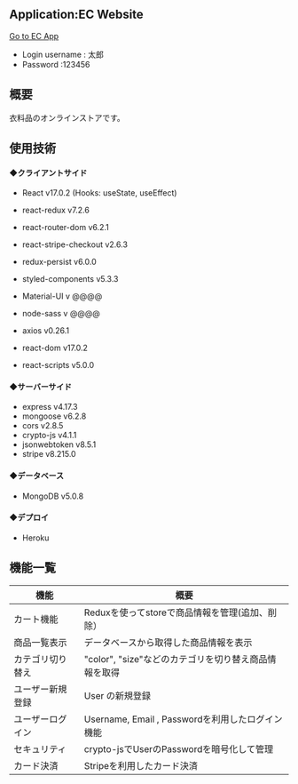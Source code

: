 ## Application:EC Website

[Go to EC App](https://ec-app-portfolio.herokuapp.com/)

- Login username : 太郎
- Password :123456

## 概要
衣料品のオンラインストアです。


## 使用技術

#### ◆クライアントサイド
- React v17.0.2
  (Hooks: useState, useEffect)
- react-redux v7.2.6
- react-router-dom v6.2.1
- react-stripe-checkout v2.6.3
- redux-persist v6.0.0
- styled-components v5.3.3
- Material-UI v @@@@
- node-sass v @@@@
- axios v0.26.1


- react-dom v17.0.2
- react-scripts v5.0.0

#### ◆サーバーサイド
- express v4.17.3
- mongoose v6.2.8 
- cors v2.8.5
- crypto-js v4.1.1
- jsonwebtoken v8.5.1
- stripe v8.215.0

#### ◆データベース
- MongoDB v5.0.8

#### ◆デプロイ
- Heroku

## 機能一覧
| 機能                           | 概要                                                       |
| ------------------------------ | ---------------------------------------------------------- |
| カート機能                   |  Reduxを使ってstoreで商品情報を管理(追加、削除）                         |
| 商品一覧表示                   | データベースから取得した商品情報を表示                         |
| カテゴリ切り替え               | "color", "size"などのカテゴリを切り替え商品情報を取得 |
| ユーザー新規登録         | User の新規登録                                            |
| ユーザーログイン         | Username, Email , Passwordを利用したログイン機能      |
| セキュリティ         | crypto-jsでUserのPasswordを暗号化して管理      |
| カード決済      |Stripeを利用したカード決済                            |
